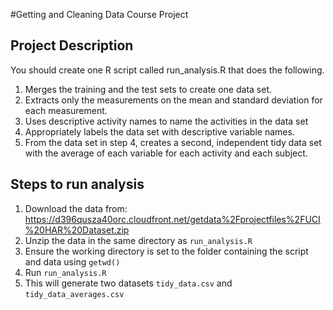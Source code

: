 #Getting and Cleaning Data Course Project

## Project Description

You should create one R script called run_analysis.R that does the following.

1. Merges the training and the test sets to create one data set.
2. Extracts only the measurements on the mean and standard deviation for each measurement.
3. Uses descriptive activity names to name the activities in the data set
4. Appropriately labels the data set with descriptive variable names.
5. From the data set in step 4, creates a second, independent tidy data set with the average of each variable for each activity and each subject.

## Steps to run analysis

1. Download the data from: https://d396qusza40orc.cloudfront.net/getdata%2Fprojectfiles%2FUCI%20HAR%20Dataset.zip
2. Unzip the data in the same directory as ```run_analysis.R```
3. Ensure the working directory is set to the folder containing the script and data using ```getwd()```
4. Run ```run_analysis.R```
5. This will generate two datasets ```tidy_data.csv``` and ```tidy_data_averages.csv```